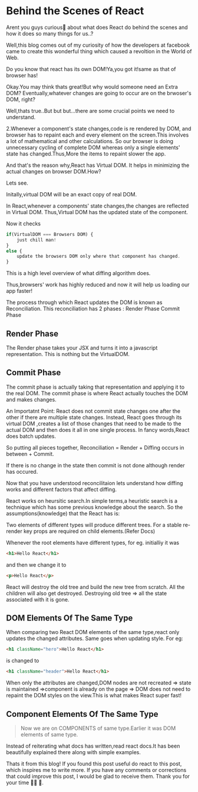 # Behind the Scenes of React

Arent you guys curious🤔 about what does React do behind the scenes and how it does so many things for us..?

Well,this blog comes out of my curiosity of how the developers at facebook came to create this wonderful thing which caused a revoltion in the World of Web.

Do you know that react has its own DOM!Ya,you got it!same as that of browser has!

Okay.You may think thats great!But why would someone need an Extra DOM?
Eventually,whatever changes are going to occur are on the brwoser's DOM, right?

Well,thats true..But but but...there are some crucial points we need to understand.



2.Whenever a component's state changes,code is re rendered by DOM, and browser has to repaint each and every element on the screen.This involves a lot of mathematical and other calculations.
So our browser is doing unnecessary cycling of complete DOM whereas only a single elements' state has changed.Thus,More the items to repaint slower the app.

And that's the reason why,React has Virtual DOM.
It helps in minimizing the actual changes on browser DOM.How?

Lets see.

Initally,virtual DOM will be an exact copy of real DOM.

In React,whenever a components' state changes,the changes are reflected in Virtual DOM.
Thus,Virtual DOM has the updated state of the component.

Now it checks

```javascript
if(VirtualDOM === Browsers DOM) {
    just chill man!
}
else {
    update the browsers DOM only where that component has changed.
}
```

This is a high level overview of what diffing algorithm does.

Thus,browsers' work has highly reduced and now it will help us loading our app faster!

The process through which React updates the DOM is known as Reconciliation.
This reconciliation has 2 phases :
Render Phase
Commit Phase

## Render Phase

The Render phase takes your JSX and turns it into a javascript representation. This is nothing but the VirtualDOM.

## Commit Phase

The commit phase is actually taking that representation and applying it to the real DOM.
The commit phase is where React actually touches the DOM and makes changes.

An Importatnt Point:
React does not commit state changes one after the other if there are multiple state changes.
Instead,
React goes through its virtual DOM ,creates a list of those changes that need to be made to the actual DOM and then does it all in one single process.
In fancy words,React does batch updates.

So putting all pieces together,
Reconciliation = Render + Diffing occurs in between + Commit.

If there is no change in the state then commit is not done although render has occured.

Now that you have understood reconcilitaion lets understand how diffing works and different factors that affect diffing.

React works on heursitic search.In simple terms,a heuristic search is a technique which has some previous knowledge about the search.
So the assumptions(knowledge) that the React has is:

Two elements of different types will produce different trees.
For a stable re-render key props are required on child elements.(Refer Docs)

Whenever the root elements have different types,
for eg. initialliy it was

```html
<h1>Hello React</h1>
```

and then we change it to

```html
<p>Hello React</p>
```

React will destroy the old tree and build the new tree from scratch. All the children will also get destroyed.
Destroying old tree => all the state associated with it is gone.

## DOM Elements Of The Same Type

When comparing two React DOM elements of the same type,react only updates the changed attributes.
Same goes when updating style.
For eg:

```html
<h1 className="hero">Hello React</h1>
```

is changed to

```html
<h1 className="header">Hello React</h1>
```

When only the attributes are changed,DOM nodes are not recreated => state is maintained =>component is already on the page => DOM does not need to repaint the DOM styles on the view.This is what makes React super fast!

## Component Elements Of The Same Type

> Now we are on COMPONENTS of same type.Earlier it was DOM elements of same type.

Instead of reiterating what docs has written,read react docs.It has been beautifully explained there along with simple examples.

Thats it from this blog!
If you found this post useful do react to this post, which inspires me to write more. If you have any comments or corrections that could improve this post, I would be glad to receive them. Thank you for your time 👋🏼 💙.
